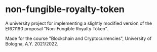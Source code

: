 # non-fungible-royalty-token
A university project for implementing a slightly modified version of the ERC1190 proposal "Non-Fungible Royalty Token".

Made for the course "Blockchain and Cryptocurrencies", University of Bologna, A.Y. 2021/2022.
